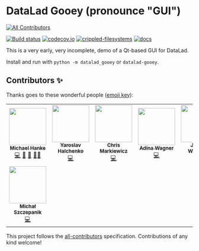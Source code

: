 # DataLad Gooey (pronounce "GUI")
<!-- ALL-CONTRIBUTORS-BADGE:START - Do not remove or modify this section -->
[![All Contributors](https://img.shields.io/badge/all_contributors-8-orange.svg?style=flat-square)](#contributors-)
<!-- ALL-CONTRIBUTORS-BADGE:END -->

[![Build status](https://ci.appveyor.com/api/projects/status/g9von5wtpoidcecy/branch/main?svg=true)](https://ci.appveyor.com/project/mih/datalad-gooey/branch/main) [![codecov.io](https://codecov.io/github/datalad/datalad-gooey/coverage.svg?branch=main)](https://codecov.io/github/datalad/datalad-gooey?branch=main) [![crippled-filesystems](https://github.com/datalad/datalad-gooey/workflows/crippled-filesystems/badge.svg)](https://github.com/datalad/datalad-gooey/actions?query=workflow%3Acrippled-filesystems) [![docs](https://github.com/datalad/datalad-gooey/workflows/docs/badge.svg)](https://github.com/datalad/datalad-gooey/actions?query=workflow%3Adocs)

This is a very early, very incomplete, demo of a Qt-based GUI for DataLad.

Install and run with `python -m datalad_gooey` or `datalad-gooey`.

## Contributors ✨

Thanks goes to these wonderful people ([emoji key](https://allcontributors.org/docs/en/emoji-key)):

<!-- ALL-CONTRIBUTORS-LIST:START - Do not remove or modify this section -->
<!-- prettier-ignore-start -->
<!-- markdownlint-disable -->
<table>
  <tbody>
    <tr>
      <td align="center"><a href="http://psychoinformatics.de"><img src="https://avatars.githubusercontent.com/u/136479?v=4?s=100" width="100px;" alt=""/><br /><sub><b>Michael Hanke</b></sub></a><br /><a href="https://github.com/datalad/datalad-gooey/commits?author=mih" title="Code">💻</a> <a href="#ideas-mih" title="Ideas, Planning, & Feedback">🤔</a> <a href="#projectManagement-mih" title="Project Management">📆</a> <a href="#mentoring-mih" title="Mentoring">🧑‍🏫</a></td>
      <td align="center"><a href="www.onerussian.com"><img src="https://avatars.githubusercontent.com/u/39889?v=4?s=100" width="100px;" alt=""/><br /><sub><b>Yaroslav Halchenko</b></sub></a><br /><a href="https://github.com/datalad/datalad-gooey/commits?author=yarikoptic" title="Code">💻</a></td>
      <td align="center"><a href="https://github.com/effigies"><img src="https://avatars.githubusercontent.com/u/83442?v=4?s=100" width="100px;" alt=""/><br /><sub><b>Chris Markiewicz</b></sub></a><br /><a href="https://github.com/datalad/datalad-gooey/commits?author=effigies" title="Code">💻</a></td>
      <td align="center"><a href="www.adina-wagner.com"><img src="https://avatars.githubusercontent.com/u/29738718?v=4?s=100" width="100px;" alt=""/><br /><sub><b>Adina Wagner</b></sub></a><br /><a href="https://github.com/datalad/datalad-gooey/commits?author=adswa" title="Code">💻</a></td>
      <td align="center"><a href="https://github.com/jwodder"><img src="https://avatars.githubusercontent.com/u/98207?v=4?s=100" width="100px;" alt=""/><br /><sub><b>John T. Wodder II</b></sub></a><br /><a href="https://github.com/datalad/datalad-gooey/commits?author=jwodder" title="Code">💻</a></td>
      <td align="center"><a href="https://github.com/bpoldrack"><img src="https://avatars.githubusercontent.com/u/10498301?v=4?s=100" width="100px;" alt=""/><br /><sub><b>Benjamin Poldrack</b></sub></a><br /><a href="https://github.com/datalad/datalad-gooey/commits?author=bpoldrack" title="Code">💻</a></td>
      <td align="center"><a href="https://jsheunis.github.io/"><img src="https://avatars.githubusercontent.com/u/10141237?v=4?s=100" width="100px;" alt=""/><br /><sub><b>Stephan Heunis</b></sub></a><br /><a href="https://github.com/datalad/datalad-gooey/commits?author=jsheunis" title="Code">💻</a></td>
    </tr>
    <tr>
      <td align="center"><a href="mslw.github.io"><img src="https://avatars.githubusercontent.com/u/11985212?v=4?s=100" width="100px;" alt=""/><br /><sub><b>Michał Szczepanik</b></sub></a><br /><a href="https://github.com/datalad/datalad-gooey/commits?author=mslw" title="Code">💻</a></td>
    </tr>
  </tbody>
</table>

<!-- markdownlint-restore -->
<!-- prettier-ignore-end -->

<!-- ALL-CONTRIBUTORS-LIST:END -->

This project follows the [all-contributors](https://github.com/all-contributors/all-contributors) specification. Contributions of any kind welcome!